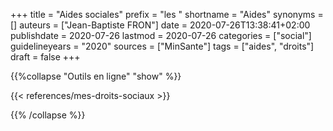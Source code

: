 +++
title = "Aides sociales"
prefix = "les "
shortname = "Aides"
synonyms = []
auteurs = ["Jean-Baptiste FRON"]
date = 2020-07-26T13:38:41+02:00
publishdate = 2020-07-26
lastmod = 2020-07-26
categories = ["social"]
guidelineyears = "2020"
sources = ["MinSante"]
tags = ["aides", "droits"]
draft = false
+++

{{%collapse "Outils en ligne" "show" %}}

{{< references/mes-droits-sociaux >}}

{{% /collapse %}}
